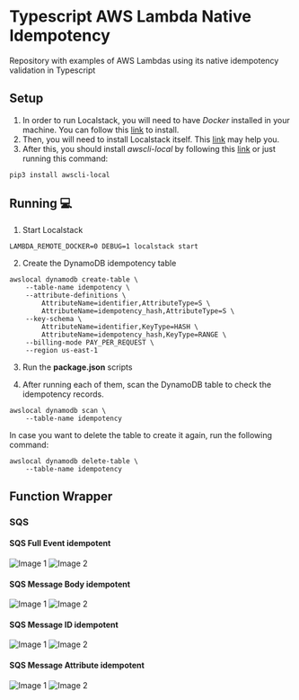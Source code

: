 # Typescript AWS Lambda Native Idempotency
Repository with examples of AWS Lambdas using its native idempotency validation in Typescript

## Setup
1. In order to run Localstack, you will need to have *Docker* installed in your machine. 
You can follow this [link](https://www.digitalocean.com/community/tutorials/how-to-install-and-use-docker-on-ubuntu-20-04-pt) to install.
2. Then, you will need to install Localstack itself. 
This [link](https://github.com/localstack/localstack) may help you.
3. After this, you should install *awscli-local* by following this [link](https://pypi.org/project/awscli-local/) or just running this command:

``` shell
pip3 install awscli-local
```

## Running :computer:
1. Start Localstack
``` shell
LAMBDA_REMOTE_DOCKER=0 DEBUG=1 localstack start
```

2. Create the DynamoDB idempotency table
``` shell
awslocal dynamodb create-table \
    --table-name idempotency \
    --attribute-definitions \
        AttributeName=identifier,AttributeType=S \
        AttributeName=idempotency_hash,AttributeType=S \
    --key-schema \
        AttributeName=identifier,KeyType=HASH \
        AttributeName=idempotency_hash,KeyType=RANGE \
    --billing-mode PAY_PER_REQUEST \
    --region us-east-1
```

3. Run the **package.json** scripts

4. After running each of them, scan the DynamoDB table to check the idempotency records.
``` shell
awslocal dynamodb scan \
    --table-name idempotency
```

In case you want to delete the table to create it again, run the following command:
``` shell
awslocal dynamodb delete-table \
    --table-name idempotency
```

## Function Wrapper

### SQS

#### SQS Full Event idempotent
![Image 1](https://github.com/gabrielleandro0801/typescript-aws-lambda-native-idempotency/blob/master/images/fn-wrapper/sqs/sqs-full-event.png)
![Image 2](https://github.com/gabrielleandro0801/typescript-aws-lambda-native-idempotency/blob/master/images/fn-wrapper/sqs/sqs-full-event-data.png)

#### SQS Message Body idempotent
![Image 1](https://github.com/gabrielleandro0801/typescript-aws-lambda-native-idempotency/blob/master/images/fn-wrapper/sqs/sqs-message-body.png)
![Image 2](https://github.com/gabrielleandro0801/typescript-aws-lambda-native-idempotency/blob/master/images/fn-wrapper/sqs/sqs-message-body-data.jpeg)

#### SQS Message ID idempotent
![Image 1](https://github.com/gabrielleandro0801/typescript-aws-lambda-native-idempotency/blob/master/images/fn-wrapper/sqs/sqs-message-id.png)
![Image 2](https://github.com/gabrielleandro0801/typescript-aws-lambda-native-idempotency/blob/master/images/fn-wrapper/sqs/sqs-message-id-data.png)

#### SQS Message Attribute idempotent
![Image 1](https://github.com/gabrielleandro0801/typescript-aws-lambda-native-idempotency/blob/master/images/fn-wrapper/sqs/sqs-message-attribute.png)
![Image 2](https://github.com/gabrielleandro0801/typescript-aws-lambda-native-idempotency/blob/master/images/fn-wrapper/sqs/sqs-message-attribute-data.png)
